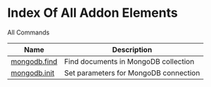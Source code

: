 # Index Of All Addon Elements


 All Commands

| Name | Description |
| ---- | ----------- |
| [mongodb.find](Commands/FindCommand.md) | Find documents in MongoDB collection |
| [mongodb.init](Commands/OpenCommand.md) | Set parameters for MongoDB connection |

